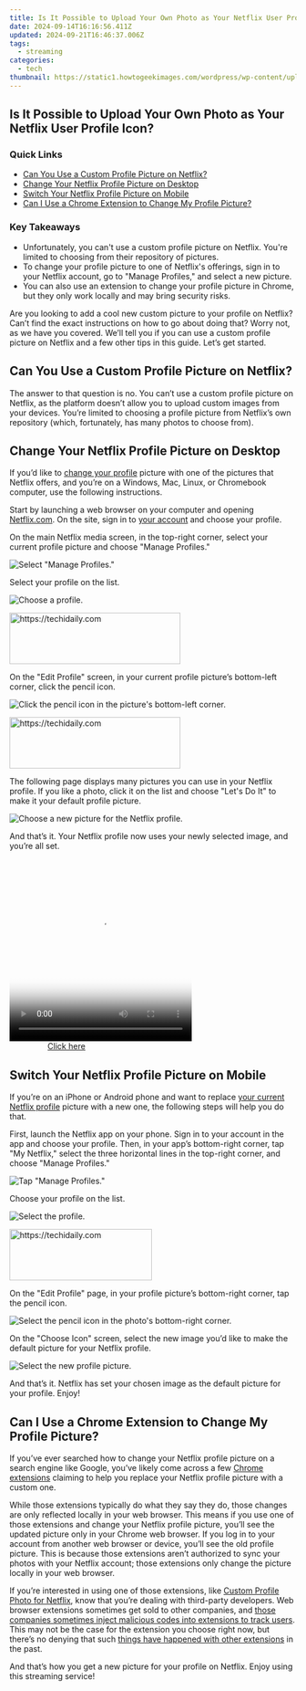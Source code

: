 ```yaml
---
title: Is It Possible to Upload Your Own Photo as Your Netflix User Profile Icon?
date: 2024-09-14T16:16:56.411Z
updated: 2024-09-21T16:46:37.006Z
tags:
  - streaming
categories:
  - tech
thumbnail: https://static1.howtogeekimages.com/wordpress/wp-content/uploads/2023/09/53002920521_7283b7f751_o.jpg
---
```


## Is It Possible to Upload Your Own Photo as Your Netflix User Profile Icon?

### Quick Links

* [Can You Use a Custom Profile Picture on Netflix?](https://screen-recording.techidaily.com/aiseesoft-screen-recorder-review-for-2024/)
* [Change Your Netflix Profile Picture on Desktop](https://facebook-video-content.techidaily.com/new-2024-approved-2023s-best-fb-link-exporters-available-for-free-online/)
* [Switch Your Netflix Profile Picture on Mobile](https://some-techniques.techidaily.com/in-2024-increasing-or-slowing-down-frame-rate-on-your-story-feed/)
* [Can I Use a Chrome Extension to Change My Profile Picture?](https://article-tips.techidaily.com/2024-approved-exploring-video-playback-vlc-vs-mx/)

### Key Takeaways

* Unfortunately, you can't use a custom profile picture on Netflix. You're limited to choosing from their repository of pictures.
* To change your profile picture to one of Netflix's offerings, sign in to your Netflix account, go to "Manage Profiles," and select a new picture.
* You can also use an extension to change your profile picture in Chrome, but they only work locally and may bring security risks.

 Are you looking to add a cool new custom picture to your profile on Netflix? Can’t find the exact instructions on how to go about doing that? Worry not, as we have you covered. We’ll tell you if you can use a custom profile picture on Netflix and a few other tips in this guide. Let’s get started.

##  Can You Use a Custom Profile Picture on Netflix?

 The answer to that question is no. You can’t use a custom profile picture on Netflix, as the platform doesn’t allow you to upload custom images from your devices. You’re limited to choosing a profile picture from Netflix’s own repository (which, fortunately, has many photos to choose from).

##  Change Your Netflix Profile Picture on Desktop

 If you’d like to [change your profile](https://discord-videos.techidaily.com/new-teams-top-chat-tools-is-slack-superior-to-discord-for-2024/) picture with one of the pictures that Netflix offers, and you’re on a Windows, Mac, Linux, or Chromebook computer, use the following instructions.

 Start by launching a web browser on your computer and opening [Netflix.com](https://www.netflix.com/). On the site, sign in to [your account](https://fox-glue.techidaily.com/in-2024-enhancing-video-audio-mastering-the-srt-mp4-duo/) and choose your profile.

 On the main Netflix media screen, in the top-right corner, select your current profile picture and choose "Manage Profiles."

![Select "Manage Profiles."](https://static1.howtogeekimages.com/wordpress/wp-content/uploads/2023/09/1-netflix-desktop-manage-profiles.png) 

 Select your profile on the list.

![Choose a profile.](https://static1.howtogeekimages.com/wordpress/wp-content/uploads/2023/09/2-netflix-desktop-select-profile.png) 

<!-- affiliate ads begin -->
<a href="https://aligracehair.sjv.io/c/5597632/1902273/19272" target="_top" id="1902273">
  <img src="//a.impactradius-go.com/display-ad/19272-1902273" border="0" alt="https://techidaily.com" width="300" height="90"/>
</a>
<img height="0" width="0" src="https://aligracehair.sjv.io/i/5597632/1902273/19272" style="position:absolute;visibility:hidden;" border="0" />
<!-- affiliate ads end -->

 On the "Edit Profile" screen, in your current profile picture’s bottom-left corner, click the pencil icon.

![Click the pencil icon in the picture's bottom-left corner.](https://static1.howtogeekimages.com/wordpress/wp-content/uploads/2023/09/3-netflix-desktop-edit-picture.png) 

<!-- affiliate ads begin -->
<a href="https://aligracehair.sjv.io/c/5597632/1938693/19272" target="_top" id="1938693">
  <img src="//a.impactradius-go.com/display-ad/19272-1938693" border="0" alt="https://techidaily.com" width="300" height="90"/>
</a>
<img height="0" width="0" src="https://aligracehair.sjv.io/i/5597632/1938693/19272" style="position:absolute;visibility:hidden;" border="0" />
<!-- affiliate ads end -->

 The following page displays many pictures you can use in your Netflix profile. If you like a photo, click it on the list and choose "Let's Do It" to make it your default profile picture.

![Choose a new picture for the Netflix profile.](https://static1.howtogeekimages.com/wordpress/wp-content/uploads/2023/09/4-netflix-desktop-choose-profile-picture.png) 

 And that’s it. Your Netflix profile now uses your newly selected image, and you’re all set.

<!-- affiliate ads begin -->
<span id="1498635">
					<video width="320" height="320" style="cursor:pointer"
           poster="//a.impactradius-go.com/display-clicktoplayimage/1498635.png"
           onclick="if(!this.playClicked){this.play();this.setAttribute('controls',true);this.playClicked=true;}">
	   <source src="//a.impactradius-go.com/display-ad/17326-1498635">
	   <img src="//a.impactradius-go.com/display-clicktoplayimage/1498635.png" style="border: none; height: 100%; width: 100%; object-fit: contain">
	</video>
	<div style="width:200px;text-align:center"><a href="javascript:window.open(decodeURIComponent('https%3A%2F%2Fancheer.sjv.io%2Fc%2F5597632%2F1498635%2F17326'), '_blank');void(0);">Click here</a></div>
</span>
<img height="0" width="0" src="https://imp.pxf.io/i/5597632/1498635/17326" style="position:absolute;visibility:hidden;" border="0" />
<!-- affiliate ads end -->

##  Switch Your Netflix Profile Picture on Mobile

 If you’re on an iPhone or Android phone and want to replace [your current Netflix profile](https://games-able.techidaily.com/challenges-associated-with-updating-outdated-or-incorrect-maps/) picture with a new one, the following steps will help you do that.

 First, launch the Netflix app on your phone. Sign in to your account in the app and choose your profile. Then, in your app’s bottom-right corner, tap "My Netflix," select the three horizontal lines in the top-right corner, and choose "Manage Profiles."

![Tap "Manage Profiles."](https://static1.howtogeekimages.com/wordpress/wp-content/uploads/2023/09/5-netflix-mobile-manage-profiles.png) 

 Choose your profile on the list.

![Select the profile.](https://static1.howtogeekimages.com/wordpress/wp-content/uploads/2023/09/6-netflix-mobile-choose-profile.png) 

<!-- affiliate ads begin -->
<a href="https://bluettius.sjv.io/c/5597632/2139108/17108" target="_top" id="2139108">
  <img src="//a.impactradius-go.com/display-ad/17108-2139108" border="0" alt="https://techidaily.com" width="250" height="90"/>
</a>
<img height="0" width="0" src="https://bluettius.sjv.io/i/5597632/2139108/17108" style="position:absolute;visibility:hidden;" border="0" />
<!-- affiliate ads end -->

 On the "Edit Profile" page, in your profile picture’s bottom-right corner, tap the pencil icon.

![Select the pencil icon in the photo's bottom-right corner.](https://static1.howtogeekimages.com/wordpress/wp-content/uploads/2023/09/7-netflix-mobile-edit-picture.png) 

 On the "Choose Icon" screen, select the new image you’d like to make the default picture for your Netflix profile.

![Select the new profile picture.](https://static1.howtogeekimages.com/wordpress/wp-content/uploads/2023/09/8-netflix-mobile-select-profile-picture.png) 

 And that’s it. Netflix has set your chosen image as the default picture for your profile. Enjoy!

##  Can I Use a Chrome Extension to Change My Profile Picture?

 If you’ve ever searched how to change your Netflix profile picture on a search engine like Google, you’ve likely come across a few [Chrome extensions](https://screen-video-capture.techidaily.com/new-in-2024-ultimate-guide-unpacking-the-secrets-of-du-recorder/) claiming to help you replace your Netflix profile picture with a custom one.

 While those extensions typically do what they say they do, those changes are only reflected locally in your web browser. This means if you use one of those extensions and change your Netflix profile picture, you’ll see the updated picture only in your Chrome web browser. If you log in to your account from another web browser or device, you’ll see the old profile picture. This is because those extensions aren’t authorized to sync your photos with your Netflix account; those extensions only change the picture locally in your web browser.

 If you’re interested in using one of those extensions, like [Custom Profile Photo for Netflix](https://chrome.google.com/webstore/detail/custom-profile-photo-for/eoholalpeignjiedlmepnihdllccopeg), know that you’re dealing with third-party developers. Web browser extensions sometimes get sold to other companies, and [those companies sometimes inject malicious codes into extensions to track users](https://extra-support.techidaily.com/2024-approved-selective-soundscape-picks-for-video-editors/). This may not be the case for the extension you choose right now, but there’s no denying that such [things have happened with other extensions](https://screen-activity-recording.techidaily.com/new-in-2024-top-10-ps5-external-hard-drives/) in the past.

 And that’s how you get a new picture for your profile on Netflix. Enjoy using this streaming service!

<ins class="adsbygoogle"
     style="display:block"
     data-ad-format="autorelaxed"
     data-ad-client="ca-pub-7571918770474297"
     data-ad-slot="1223367746"></ins>

<ins class="adsbygoogle"
     style="display:block"
     data-ad-client="ca-pub-7571918770474297"
     data-ad-slot="8358498916"
     data-ad-format="auto"
     data-full-width-responsive="true"></ins>



